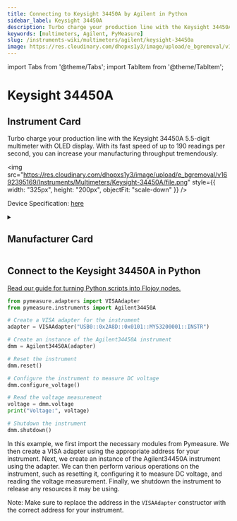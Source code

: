 ```yaml
---
title: Connecting to Keysight 34450A by Agilent in Python
sidebar_label: Keysight 34450A
description: Turbo charge your production line with the Keysight 34450A 5.5-digit multimeter with OLED display. With its fast speed of up to 190 readings per second, you can increase your manufacturing throughput tremendously.
keywords: [multimeters, Agilent, PyMeasure]
slug: /instruments-wiki/multimeters/agilent/keysight-34450a
image: https://res.cloudinary.com/dhopxs1y3/image/upload/e_bgremoval/v1692395169/Instruments/Multimeters/Keysight-34450A/file.png
---
```


import Tabs from '@theme/Tabs';
import TabItem from '@theme/TabItem';

# Keysight 34450A

## Instrument Card

<div className="flex">

<div>

Turbo charge your production line with the Keysight 34450A 5.5-digit multimeter with OLED display. With its fast speed of up to 190 readings per second, you can increase your manufacturing throughput tremendously.

</div>

<img src="https://res.cloudinary.com/dhopxs1y3/image/upload/e_bgremoval/v1692395169/Instruments/Multimeters/Keysight-34450A/file.png" style={{ width: "325px", height: "200px", objectFit: "scale-down" }} />

</div>

<div className="flex text-center">

<p>Device Specification: <a target="\_blank" href="https://www.keysight.com/us/en/assets/7018-03659/product-fact-sheets/5991-1206.pdf">here</a></p>

</div>

<details style={{ marginTop: "15px"}}>
<summary><h2>Manufacturer Card</h2></summary>

<img src="https://res.cloudinary.com/dhopxs1y3/image/upload/v1692126006/Instruments/Vendor%20Logos/Agilent.png" style={{ width: "100%", height: "170px",objectFit: "scale-down" }} />

Keysight Technologies, or Keysight, is an American company that manufactures electronics test and measurement equipment and software.

<ul>
  <li>Headquarters: USA</li>
  <li>Yearly Revenue (millions, USD): 5420.0</li>
  <li>Vendor Website: <a href="https://www.keysight.com/us/en/home.html">here</a></li>
</ul>
</details>

## Connect to the Keysight 34450A in Python

[Read our guide for turning Python scripts into Flojoy nodes.](https://docs.flojoy.ai/custom-nodes/creating-custom-node/)
<Tabs>
<TabItem value="PyMeasure" label="PyMeasure">


```python
from pymeasure.adapters import VISAAdapter
from pymeasure.instruments import Agilent34450A

# Create a VISA adapter for the instrument
adapter = VISAAdapter("USB0::0x2A8D::0x0101::MY53200001::INSTR")

# Create an instance of the Agilent34450A instrument
dmm = Agilent34450A(adapter)

# Reset the instrument
dmm.reset()

# Configure the instrument to measure DC voltage
dmm.configure_voltage()

# Read the voltage measurement
voltage = dmm.voltage
print("Voltage:", voltage)

# Shutdown the instrument
dmm.shutdown()
```

In this example, we first import the necessary modules from Pymeasure. We then create a VISA adapter using the appropriate address for your instrument. Next, we create an instance of the Agilent34450A instrument using the adapter. We can then perform various operations on the instrument, such as resetting it, configuring it to measure DC voltage, and reading the voltage measurement. Finally, we shutdown the instrument to release any resources it may be using.

Note: Make sure to replace the address in the `VISAAdapter` constructor with the correct address for your instrument.

</TabItem>
</Tabs>